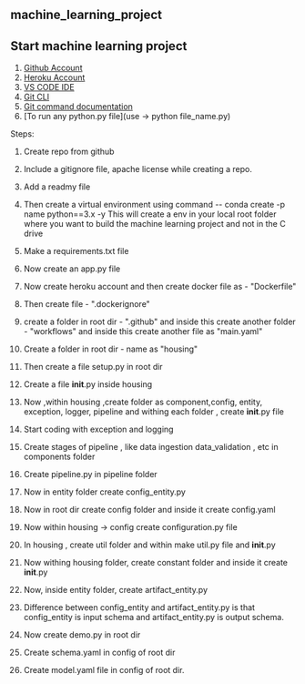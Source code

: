 ##  machine_learning_project

## Start machine learning project

1. [Github Account](https://github.com)
2. [Heroku Account](https://dashboard.heroku.com/login)
3. [VS CODE IDE](https://code.visualstudio.com/download)
4. [Git CLI](https://git-scm.com/downloads)
5. [Git command documentation](https://docs.github.com/en/get-started/using-git/about-git)
6. [To run any python.py file](use -> python file_name.py)


Steps: 
1. Create repo from github
2. Include a gitignore file, apache license while creating a repo.
3. Add a readmy file
4. Then create a virtual environment using command
   --    conda create -p name python==3.x -y
   This will create a env in your local root folder where you want to build the machine learning project and not in the C drive


5.   Make a requirements.txt file 
6.   Now create an app.py file  
7.   Now create heroku account and then create docker file as - "Dockerfile"
8. Then create file -  ".dockerignore"
9. create a folder in root dir  - ".github" and inside this create another folder - "workflows"  and inside this create another file as "main.yaml"
10. Create a folder in root dir - name as "housing"
11. Then create a file setup.py in root dir
12. Create a file __init__.py inside housing
13. Now ,within housing ,create folder as component,config, entity, exception, logger, pipeline and withing each folder , create __init__.py file
14. Start coding with exception and logging
15. Create stages of pipeline , like data ingestion data_validation , etc in components folder
16. Create pipeline.py in pipeline folder
17. Now in entity folder create config_entity.py
18. Now in root dir create config folder and inside it create config.yaml
19. Now within housing -> config create configuration.py file 
20. In housing , create util folder and within make util.py file and __init__.py
21. Now withing housing folder, create constant folder and inside it create  __init__.py
22. Now, inside entity folder, create artifact_entity.py
23. Difference between config_entity and artifact_entity.py is that config_entity is input schema and artifact_entity.py is output schema. 
24. Now create demo.py in root dir
25. Create schema.yaml in config of root dir
26. Create model.yaml file in config of root dir.